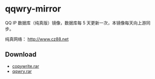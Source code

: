 # qqwry-mirror

QQ IP 数据库（纯真版）镜像，数据库每 5 天更新一次，本镜像每天向上游同步。

纯真网络： http://www.cz88.net

## Download

- [copywrite.rar](https://qqwry.speedtests.ml/copywrite.rar)
- [qqwry.rar](https://qqwry.speedtests.ml/qqwry.rar)
